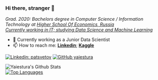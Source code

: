### Hi there, stranger 👋 

<p>
  <em>
    Grad. 2020: Bachelors degree in Computer Science / Information Technology at <a href="http://www.hse.ru">Higher School Of Economics, Russia</a></br>
   <a href="https://www.coursera.org">Currently working in IT; studying Data Science and Machine Learning</a>
  </em>
</p>

- 🤔 Currently working as a Junior Data Scientist
- 📫 How to reach me: [**Linkedin**](https://www.linkedin.com/in/patsvetov); [**Kaggle**](https://www.kaggle.com/paultsvetov)

[![Linkedin: patsvetov](https://img.shields.io/badge/-patsvetov-blue?style=flat-square&logo=Linkedin&logoColor=white&link=https://www.linkedin.com/in/patsvetov/)](https://www.linkedin.com/in/patsvetov/)
[![GitHub yaiestura](https://img.shields.io/github/followers/thaiane?label=follow&style=social)](https://github.com/yaiestura)

![Yaiestura's Github Stats](https://github-readme-stats.vercel.app/api?username=yaiestura&show_icons=true&theme=vue)</br>
[![Top Languages](https://github-readme-stats.vercel.app/api/top-langs/?username=yaiestura&layout=compact&theme=vue)](https://github.com/yaiestura/github-readme-stats)

